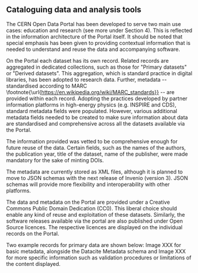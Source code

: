 ## Cataloguing data and analysis tools

The CERN Open Data Portal has been developed to serve two main use cases: education and research (see more under Section 4). This is reflected in the information architecture of the Portal itself. It should be noted that special emphasis has been given to providing contextual information that is needed to understand and reuse the data and accompanying software.

On the Portal each dataset has its own record. Related records are aggregated in dedicated collections, such as those for "Primary datasets" or "Derived datasets". This aggregation, which is standard practice in digital libraries, has been adopted to research data. Further, metadata -- standardised according to MARC \footnote{\url{https://en.wikipedia.org/wiki/MARC_standards}} -- are provided within each record. Adopting the practices developed by partner information platforms in high-energy physics (e.g. INSPIRE and CDS), standard metadata fields were populated. However, various additional metadata fields needed to be created to make sure information about data are standardised and comprehensive across all the datasets available via the Portal.

The information provided was vetted to be comprehensive enough for future reuse of the data. Certain fields, such as the names of the authors, the publication year, title of the dataset, name of the publisher, were made mandatory for the sake of minting DOIs.

The metadata are currently stored as XML files, although it is planned to move to JSON schemas with the next release of Invenio (version 3). JSON schemas will provide more flexibility and interoperability with other platforms.

The data and metadata on the Portal are provided under a Creative Commons Public Domain Dedication (CC0). This liberal choice should enable any kind of reuse and exploitation of these datasets. Similarly, the software releases available via the portal are also published under Open Source licences. The respective licences are displayed on the individual records on the Portal.

Two example records for primary data are shown below: Image XXX for basic metadata, alongside the Datacite Metadata schema and Image XXX for more specific information such as validation procedures or limitations of the content displayed.

